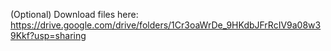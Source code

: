 (Optional) Download files here:
https://drive.google.com/drive/folders/1Cr3oaWrDe_9HKdbJFrRcIV9a08w39Kkf?usp=sharing
